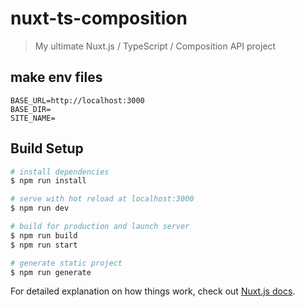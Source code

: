 # nuxt-ts-composition

> My ultimate Nuxt.js / TypeScript / Composition API project

## make env files

``` env/env.{environment}
BASE_URL=http://localhost:3000
BASE_DIR=
SITE_NAME=
```

## Build Setup

``` bash
# install dependencies
$ npm run install

# serve with hot reload at localhost:3000
$ npm run dev

# build for production and launch server
$ npm run build
$ npm run start

# generate static project
$ npm run generate
```

For detailed explanation on how things work, check out [Nuxt.js docs](https://nuxtjs.org).
